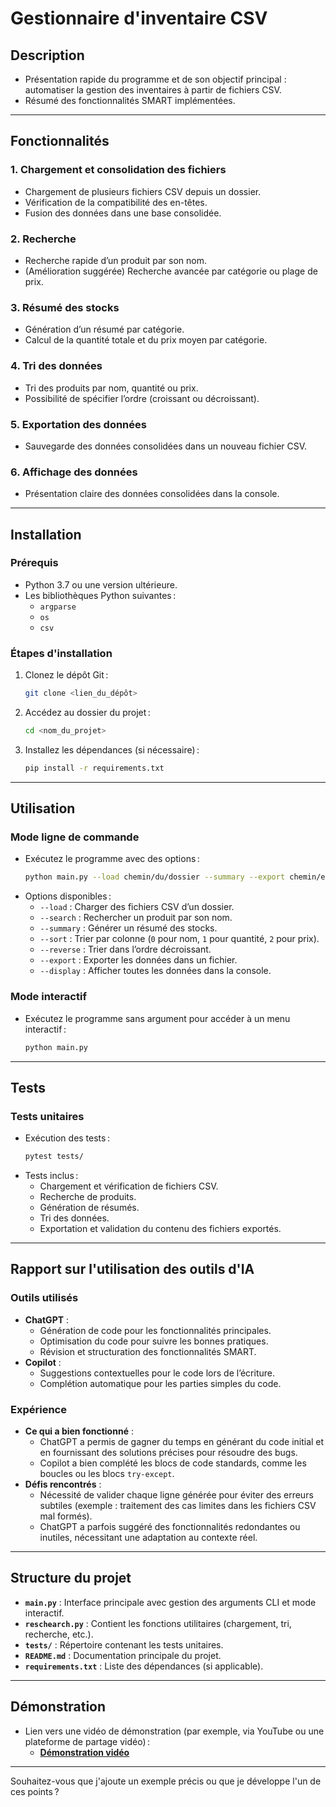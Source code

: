 # **Gestionnaire d'inventaire CSV**
## **Description**
- Présentation rapide du programme et de son objectif principal : automatiser la gestion des inventaires à partir de fichiers CSV.
- Résumé des fonctionnalités SMART implémentées.

---

## **Fonctionnalités**
### **1. Chargement et consolidation des fichiers**
- Chargement de plusieurs fichiers CSV depuis un dossier.
- Vérification de la compatibilité des en-têtes.
- Fusion des données dans une base consolidée.

### **2. Recherche**
- Recherche rapide d’un produit par son nom.
- (Amélioration suggérée) Recherche avancée par catégorie ou plage de prix.

### **3. Résumé des stocks**
- Génération d’un résumé par catégorie.
- Calcul de la quantité totale et du prix moyen par catégorie.

### **4. Tri des données**
- Tri des produits par nom, quantité ou prix.
- Possibilité de spécifier l’ordre (croissant ou décroissant).

### **5. Exportation des données**
- Sauvegarde des données consolidées dans un nouveau fichier CSV.

### **6. Affichage des données**
- Présentation claire des données consolidées dans la console.

---

## **Installation**
### **Prérequis**
- Python 3.7 ou une version ultérieure.
- Les bibliothèques Python suivantes :
  - `argparse`
  - `os`
  - `csv`

### **Étapes d'installation**
1. Clonez le dépôt Git :  
   ```bash
   git clone <lien_du_dépôt>
   ```
2. Accédez au dossier du projet :  
   ```bash
   cd <nom_du_projet>
   ```
3. Installez les dépendances (si nécessaire) :  
   ```bash
   pip install -r requirements.txt
   ```

---

## **Utilisation**
### **Mode ligne de commande**
- Exécutez le programme avec des options :  
  ```bash
  python main.py --load chemin/du/dossier --summary --export chemin/export.csv
  ```
- Options disponibles :
  - `--load` : Charger des fichiers CSV d’un dossier.
  - `--search` : Rechercher un produit par son nom.
  - `--summary` : Générer un résumé des stocks.
  - `--sort` : Trier par colonne (`0` pour nom, `1` pour quantité, `2` pour prix).
  - `--reverse` : Trier dans l’ordre décroissant.
  - `--export` : Exporter les données dans un fichier.
  - `--display` : Afficher toutes les données dans la console.

### **Mode interactif**
- Exécutez le programme sans argument pour accéder à un menu interactif :
  ```bash
  python main.py
  ```

---

## **Tests**
### **Tests unitaires**
- Exécution des tests :
  ```bash
  pytest tests/
  ```
- Tests inclus :
  - Chargement et vérification de fichiers CSV.
  - Recherche de produits.
  - Génération de résumés.
  - Tri des données.
  - Exportation et validation du contenu des fichiers exportés.

---

## **Rapport sur l'utilisation des outils d'IA**
### **Outils utilisés**
- **ChatGPT** :
  - Génération de code pour les fonctionnalités principales.
  - Optimisation du code pour suivre les bonnes pratiques.
  - Révision et structuration des fonctionnalités SMART.
- **Copilot** :
  - Suggestions contextuelles pour le code lors de l’écriture.
  - Complétion automatique pour les parties simples du code.

### **Expérience**
- **Ce qui a bien fonctionné** :
  - ChatGPT a permis de gagner du temps en générant du code initial et en fournissant des solutions précises pour résoudre des bugs.
  - Copilot a bien complété les blocs de code standards, comme les boucles ou les blocs `try-except`.
- **Défis rencontrés** :
  - Nécessité de valider chaque ligne générée pour éviter des erreurs subtiles (exemple : traitement des cas limites dans les fichiers CSV mal formés).
  - ChatGPT a parfois suggéré des fonctionnalités redondantes ou inutiles, nécessitant une adaptation au contexte réel.

---

## **Structure du projet**
- **`main.py`** : Interface principale avec gestion des arguments CLI et mode interactif.
- **`reschearch.py`** : Contient les fonctions utilitaires (chargement, tri, recherche, etc.).
- **`tests/`** : Répertoire contenant les tests unitaires.
- **`README.md`** : Documentation principale du projet.
- **`requirements.txt`** : Liste des dépendances (si applicable).

---

## **Démonstration**
- Lien vers une vidéo de démonstration (par exemple, via YouTube ou une plateforme de partage vidéo) :
  - **[Démonstration vidéo](#)**

---

Souhaitez-vous que j'ajoute un exemple précis ou que je développe l'un de ces points ?
